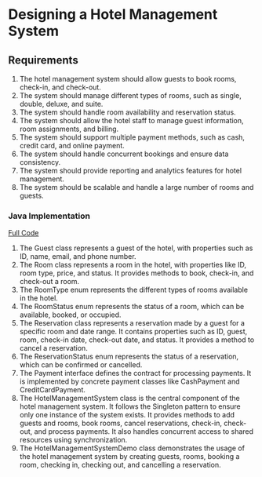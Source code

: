 # Designing a Hotel Management System

## Requirements
1. The hotel management system should allow guests to book rooms, check-in, and check-out.
2. The system should manage different types of rooms, such as single, double, deluxe, and suite.
3. The system should handle room availability and reservation status.
4. The system should allow the hotel staff to manage guest information, room assignments, and billing.
5. The system should support multiple payment methods, such as cash, credit card, and online payment.
6. The system should handle concurrent bookings and ensure data consistency.
7. The system should provide reporting and analytics features for hotel management.
8. The system should be scalable and handle a large number of rooms and guests.

### Java Implementation
[Full Code](../solutions/medium/05-design-hotel-management-system.md)

1. The Guest class represents a guest of the hotel, with properties such as ID, name, email, and phone number.
2. The Room class represents a room in the hotel, with properties like ID, room type, price, and status. It provides methods to book, check-in, and check-out a room.
3. The RoomType enum represents the different types of rooms available in the hotel.
4. The RoomStatus enum represents the status of a room, which can be available, booked, or occupied.
5. The Reservation class represents a reservation made by a guest for a specific room and date range. It contains properties such as ID, guest, room, check-in date, check-out date, and status. It provides a method to cancel a reservation.
6. The ReservationStatus enum represents the status of a reservation, which can be confirmed or cancelled.
7. The Payment interface defines the contract for processing payments. It is implemented by concrete payment classes like CashPayment and CreditCardPayment.
8. The HotelManagementSystem class is the central component of the hotel management system. It follows the Singleton pattern to ensure only one instance of the system exists. It provides methods to add guests and rooms, book rooms, cancel reservations, check-in, check-out, and process payments. It also handles concurrent access to shared resources using synchronization.
9. The HotelManagementSystemDemo class demonstrates the usage of the hotel management system by creating guests, rooms, booking a room, checking in, checking out, and cancelling a reservation.